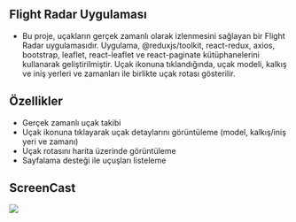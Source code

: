 ## Flight Radar Uygulaması
- Bu proje, uçakların gerçek zamanlı olarak izlenmesini sağlayan bir Flight Radar uygulamasıdır. Uygulama, @reduxjs/toolkit, react-redux, axios, bootstrap, leaflet, react-leaflet ve react-paginate kütüphanelerini kullanarak geliştirilmiştir. Uçak ikonuna tıklandığında, uçak modeli, kalkış ve iniş yerleri ve zamanları ile birlikte uçak rotası gösterilir.

## Özellikler
- Gerçek zamanlı uçak takibi
- Uçak ikonuna tıklayarak uçak detaylarını görüntüleme (model, kalkış/iniş yeri ve zamanı)
- Uçak rotasını harita üzerinde görüntüleme
- Sayfalama desteği ile uçuşları listeleme

## ScreenCast
<img src="screen.gif">
